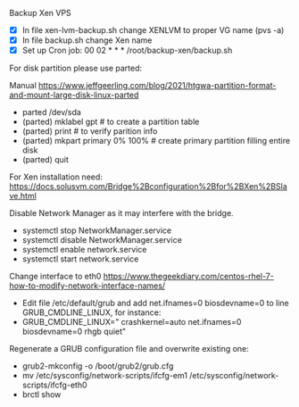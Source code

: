 Backup Xen VPS

- [x] In file xen-lvm-backup.sh change XENLVM to proper VG name (pvs -a)
- [x] In file backup.sh change Xen name
- [x] Set up Cron job: 00 02 * * * /root/backup-xen/backup.sh

For disk partition please use parted: 

Manual https://www.jeffgeerling.com/blog/2021/htgwa-partition-format-and-mount-large-disk-linux-parted

- parted /dev/sda
- (parted) mklabel gpt             # to create a partition table
- (parted) print                   # to verify parition info
- (parted) mkpart primary 0% 100%  # create primary partition filling entire disk
- (parted) quit

For Xen installation need: https://docs.solusvm.com/Bridge%2Bconfiguration%2Bfor%2BXen%2BSlave.html

Disable Network Manager as it may interfere with the bridge.

- systemctl stop NetworkManager.service
- systemctl disable NetworkManager.service
- systemctl enable network.service
- systemctl start network.service

Change interface to eth0 https://www.thegeekdiary.com/centos-rhel-7-how-to-modify-network-interface-names/

- Edit file /etc/default/grub and add net.ifnames=0 biosdevname=0 to line GRUB_CMDLINE_LINUX, for instance:
- GRUB_CMDLINE_LINUX=" crashkernel=auto net.ifnames=0 biosdevname=0 rhgb quiet"

Regenerate a GRUB configuration file and overwrite existing one:
- grub2-mkconfig -o /boot/grub2/grub.cfg
- mv /etc/sysconfig/network-scripts/ifcfg-em1 /etc/sysconfig/network-scripts/ifcfg-eth0
- brctl show
